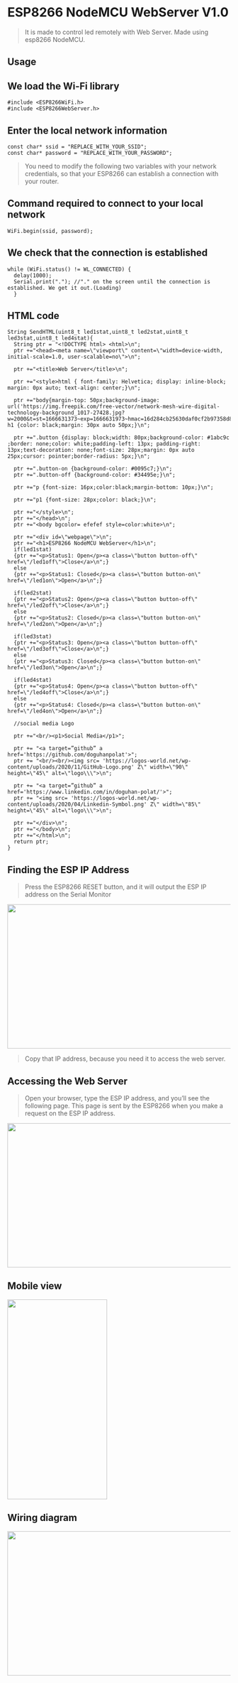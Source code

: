 # **ESP8266 NodeMCU WebServer  V1.0**

>It is made to control led remotely with Web Server. Made using esp8266 NodeMCU.

 ## Usage
 
## We load the Wi-Fi library
        
    #include <ESP8266WiFi.h>
    #include <ESP8266WebServer.h>
    
    
## Enter the local network information

    const char* ssid = "REPLACE_WITH_YOUR_SSID"; 
    const char* password = "REPLACE_WITH_YOUR_PASSWORD";  
>You need to modify the following two variables with your network credentials, so that your ESP8266 can establish a connection with your router.    
    
## Command required to connect to your local network
        
    WiFi.begin(ssid, password);
    
## We check that the connection is established

    while (WiFi.status() != WL_CONNECTED) {
      delay(1000);
      Serial.print("."); //"." on the screen until the connection is established. We get it out.(Loading)
      }
      
## HTML code

    String SendHTML(uint8_t led1stat,uint8_t led2stat,uint8_t led3stat,uint8_t led4stat){
      String ptr = "<!DOCTYPE html> <html>\n";
      ptr +="<head><meta name=\"viewport\" content=\"width=device-width, initial-scale=1.0, user-scalable=no\">\n";

      ptr +="<title>Web Server</title>\n";

      ptr +="<style>html { font-family: Helvetica; display: inline-block; margin: 0px auto; text-align: center;}\n";

      ptr +="body{margin-top: 50px;background-image: url('https://img.freepik.com/free-vector/network-mesh-wire-digital-technology-background_1017-27428.jpg?w=2000&t=st=1666631373~exp=1666631973~hmac=16d284cb25630daf0cf2b97358d888edc4bbda780368991243e4faf89485f865');} h1 {color: black;margin: 30px auto 50px;}\n";

      ptr +=".button {display: block;width: 80px;background-color: #1abc9c ;border: none;color: white;padding-left: 13px; padding-right: 13px;text-decoration: none;font-size: 28px;margin: 0px auto 25px;cursor: pointer;border-radius: 5px;}\n";

      ptr +=".button-on {background-color: #0095c7;}\n";
      ptr +=".button-off {background-color: #34495e;}\n";

      ptr +="p {font-size: 16px;color:black;margin-bottom: 10px;}\n";

      ptr +="p1 {font-size: 28px;color: black;}\n";

      ptr +="</style>\n";
      ptr +="</head>\n";
      ptr +="<body bgcolor= efefef style=color:white>\n";

      ptr +="<div id=\"webpage\">\n";
      ptr +="<h1>ESP8266 NodeMCU WebServer</h1>\n";
      if(led1stat)
      {ptr +="<p>Status1: Open</p><a class=\"button button-off\" href=\"/led1off\">Close</a>\n";}
      else
      {ptr +="<p>Status1: Closed</p><a class=\"button button-on\" href=\"/led1on\">Open</a>\n";}

      if(led2stat)
      {ptr +="<p>Status2: Open</p><a class=\"button button-off\" href=\"/led2off\">Close</a>\n";}
      else
      {ptr +="<p>Status2: Closed</p><a class=\"button button-on\" href=\"/led2on\">Open</a>\n";}

      if(led3stat)
      {ptr +="<p>Status3: Open</p><a class=\"button button-off\" href=\"/led3off\">Close</a>\n";}
      else
      {ptr +="<p>Status3: Closed</p><a class=\"button button-on\" href=\"/led3on\">Open</a>\n";}

      if(led4stat)
      {ptr +="<p>Status4: Open</p><a class=\"button button-off\" href=\"/led4off\">Close</a>\n";}
      else
      {ptr +="<p>Status4: Closed</p><a class=\"button button-on\" href=\"/led4on\">Open</a>\n";}

      //social media Logo

      ptr +="<br/><p1>Social Media</p1>";

      ptr += "<a target=”github” a href='https://github.com/doguhanpolat'>";
      ptr += "<br/><br/><img src= 'https://logos-world.net/wp-content/uploads/2020/11/GitHub-Logo.png' Z\" width=\"90\" height=\"45\" alt=\"logo\\\">\n";

      ptr += "<a target=”github” a href='https://www.linkedin.com/in/doguhan-polat/'>";
      ptr += "<img src= 'https://logos-world.net/wp-content/uploads/2020/04/Linkedin-Symbol.png' Z\" width=\"85\" height=\"45\" alt=\"logo\\\">\n";

      ptr +="</div>\n";
      ptr +="</body>\n";
      ptr +="</html>\n";
      return ptr;
    }
    
    
## Finding the ESP IP Address
     
>Press the ESP8266 RESET button, and it will output the ESP IP address on the Serial Monitor

<img src="https://user-images.githubusercontent.com/109466846/198067660-79227588-d5c4-4eff-89eb-1bf0fbac7299.png" width="600" height="325" />

>Copy that IP address, because you need it to access the web server.    
    
## Accessing the Web Server
>Open your browser, type the ESP IP address, and you’ll see the following page. This page is sent by the ESP8266 when you make a request on the ESP IP address.
<img src="https://user-images.githubusercontent.com/109466846/198544867-6b7e2a91-abfc-48e6-a23e-b4fd0b639886.png" width="600" height="325" />

## Mobile view
<img src="https://user-images.githubusercontent.com/109466846/198545875-edf8de3b-8260-4879-a033-714e23194138.png" width="225" height="450" />





## Wiring diagram

<img src="https://user-images.githubusercontent.com/109466846/198069891-f49db3b2-084f-4560-96e1-961bac935cda.png" width="600" height="325" />
    
    
    
    
    
    
    


